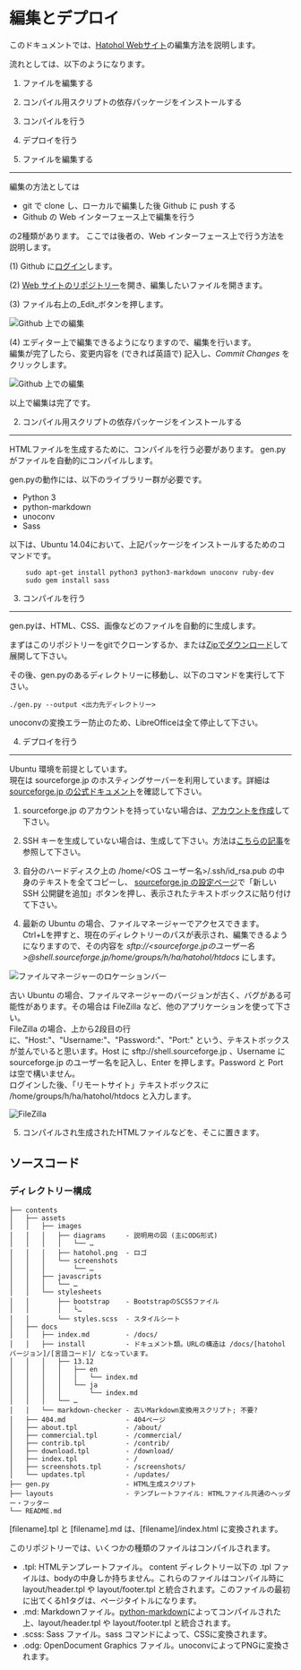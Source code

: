 編集とデプロイ
=============
このドキュメントでは、[Hatohol Webサイト](http://www.hatohol.org)の編集方法を説明します。

流れとしては、以下のようになります。

1. ファイルを編集する
2. コンパイル用スクリプトの依存パッケージをインストールする
3. コンパイルを行う
4. デプロイを行う

1. ファイルを編集する
-------------------
編集の方法としては

 - git で clone し、ローカルで編集した後 Github に push する
 - Github の Web インターフェース上で編集を行う

の2種類があります。
ここでは後者の、Web インターフェース上で行う方法を説明します。

(1) Github に[ログイン](https://github.com/login)します。

(2) [Web サイトのリポジトリー](https://github.com/project-hatohol/website)を開き、編集したいファイルを開きます。

(3) ファイル右上の_Edit_ボタンを押します。

![Github 上での編集](githubedit1.png)

(4) エディター上で編集できるようになりますので、編集を行います。  
編集が完了したら、変更内容を (できれば英語で) 記入し、_Commit Changes_ をクリックします。

![Github 上での編集](githubedit2.png)

以上で編集は完了です。

2. コンパイル用スクリプトの依存パッケージをインストールする
---------------------------------------------------
HTMLファイルを生成するために、コンパイルを行う必要があります。
gen.pyがファイルを自動的にコンパイルします。

gen.pyの動作には、以下のライブラリー群が必要です。

- Python 3
- python-markdown
- unoconv
- Sass

以下は、Ubuntu 14.04において、上記パッケージをインストールするためのコマンドです。

```shell
    sudo apt-get install python3 python3-markdown unoconv ruby-dev
    sudo gem install sass
```

3. コンパイルを行う
-----------------
gen.pyは、HTML、CSS、画像などのファイルを自動的に生成します。

まずはこのリポジトリーをgitでクローンするか、または[Zipでダウンロード](https://github.com/project-hatohol/website/archive/master.zip)して展開して下さい。

その後、gen.pyのあるディレクトリーに移動し、以下のコマンドを実行して下さい。

    ./gen.py --output <出力先ディレクトリー>

unoconvの変換エラー防止のため、LibreOfficeは全て停止して下さい。

4. デプロイを行う
---------------
Ubuntu 環境を前提としています。  
現在は sourceforge.jp のホスティングサーバーを利用しています。詳細は[sourceforge.jp の公式ドキュメント](http://sourceforge.jp/docs/FrontPage#h2-Web.E3.82.B5.E3.82.A4.E3.83.88.E3.81.AE.E3.83.9B.E3.82.B9.E3.83.86.E3.82.A3.E3.83.B3.E3.82.B0.E3.81.AB.E9.96.A2.E3.81.99.E3.82.8B.E6.96.87.E6.9B.B8)を確認して下さい。

1. sourceforge.jp のアカウントを持っていない場合は、[アカウントを作成](https://sourceforge.jp/account/register.php)して下さい。

2. SSH キーを生成していない場合は、生成して下さい。方法は[こちらの記事](http://qiita.com/phanect/items/b5160831c51246d44d72)を参照して下さい。

3. 自分のハードディスク上の /home/<OS ユーザー名>/.ssh/id_rsa.pub の中身のテキストを全てコピーし、 [sourceforge.jp の設定ページ](https://sourceforge.jp/account/editsshkeys.php)で「新しい SSH 公開鍵を追加」ボタンを押し、表示されたテキストボックスに貼り付けて下さい。

4. 最新の Ubuntu の場合、ファイルマネージャーでアクセスできます。  
Ctrl+Lを押すと、現在のディレクトリーのパスが表示され、編集できるようになりますので、その内容を *sftp://<sourceforge.jpのユーザー名>@shell.sourceforge.jp/home/groups/h/ha/hatohol/htdocs* にします。

![ファイルマネージャーのロケーションバー](filemanager.png)

古い Ubuntu の場合、ファイルマネージャーのバージョンが古く、バグがある可能性があります。その場合は FileZilla など、他のアプリケーションを使って下さい。  
FileZilla の場合、上から2段目の行に、"Host:"、"Username:"、"Password:"、"Port:" という、テキストボックスが並んでいると思います。Host に sftp://shell.sourceforge.jp 、Username に sourceforge.jp のユーザー名を記入し、Enter を押します。Password と Port は空で構いません。  
ログインした後、「リモートサイト」テキストボックスに /home/groups/h/ha/hatohol/htdocs と入力します。

![FileZilla](filezilla.png)

5. コンパイルされ生成されたHTMLファイルなどを、そこに置きます。

ソースコード
---------------

### ディレクトリー構成
    ├── contents
    │   ├── assets
    │   │   ├── images
    │   │   │   ├── diagrams     - 説明用の図 (主にODG形式)
    │   │   │   │   └── …
    │   │   │   ├── hatohol.png  - ロゴ
    │   │   │   └── screenshots
    │   │   │       └── …
    │   │   ├── javascripts
    │   │   │   └── …
    │   │   └── stylesheets
    │   │       ├── bootstrap    - BootstrapのSCSSファイル
    │   │       │   └…
    │   │       └── styles.scss  - スタイルシート
    │   ├── docs
    │   │   ├── index.md         - /docs/
    │   │   ├── install          - ドキュメント類。URLの構造は /docs/[hatoholバージョン]/[言語コード]/ となっています。
    │   │   │   ├── 13.12
    │   │   │   │   ├── en
    │   │   │   │   │   └── index.md
    │   │   │   │   └── ja
    │   │   │   │       └── index.md
    │   │   │   └── …
    │   │   └── markdown-checker - 古いMarkdown変換用スクリプト; 不要?
    │   ├── 404.md               - 404ページ
    │   ├── about.tpl            - /about/
    │   ├── commercial.tpl       - /commercial/
    │   ├── contrib.tpl          - /contrib/
    │   ├── download.tpl         - /download/
    │   ├── index.tpl            - /
    │   ├── screenshots.tpl      - /screenshots/
    │   └── updates.tpl          - /updates/
    ├── gen.py                   - HTML生成スクリプト
    ├── layouts                  - テンプレートファイル: HTMLファイル共通のヘッダー・フッター
    └── README.md

[filename].tpl と [filename].md は、[filename]/index.html に変換されます。

このリポジトリーでは、いくつかの種類のファイルはコンパイルされます。
- .tpl: HTMLテンプレートファイル。 content ディレクトリー以下の .tpl ファイルは、bodyの中身しか持ちません。これらのファイルはコンパイル時に layout/header.tpl や layout/footer.tpl と統合されます。このファイルの最初に出てくるh1タグは、ページタイトルになります。
- .md: Markdownファイル。[python-markdown](https://pypi.python.org/pypi/Markdown)によってコンパイルされた上、layout/header.tpl や layout/footer.tpl と統合されます。
- .scss: Sass ファイル。sass コマンドによって、CSSに変換されます。
- .odg: OpenDocument Graphics ファイル。unoconvによってPNGに変換されます。

